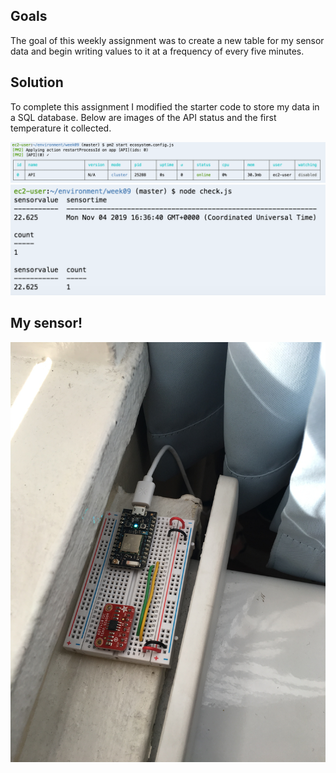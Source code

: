 ## Goals 

The goal of this weekly assignment was to create a new table for my sensor data and begin writing values to it at a frequency of every five minutes.

## Solution 
To complete this assignment I modified the starter code to store my data in a SQL database. Below are images of the API status and the first temperature it collected. 

![API status](https://github.com/lulujordanna/data-structures/blob/master/week09/images/API.png)
![Data Stored](https://github.com/lulujordanna/data-structures/blob/master/week09/images/CollectingData.png)

## My sensor! 
![My Sensor](https://github.com/lulujordanna/data-structures/blob/master/week09/images/sensor.JPG)
